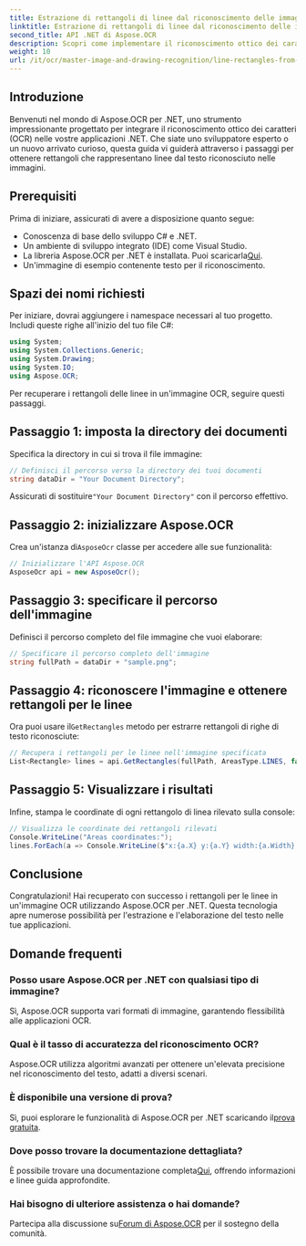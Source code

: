 ```yaml
---
title: Estrazione di rettangoli di linee dal riconoscimento delle immagini
linktitle: Estrazione di rettangoli di linee dal riconoscimento delle immagini
second_title: API .NET di Aspose.OCR
description: Scopri come implementare il riconoscimento ottico dei caratteri (OCR) nelle tue applicazioni .NET usando Aspose.OCR. Questa guida completa ti accompagna attraverso il processo di estrazione dei rettangoli per le linee riconosciute.
weight: 10
url: /it/ocr/master-image-and-drawing-recognition/line-rectangles-from-images-recognition/
---
```

## Introduzione

Benvenuti nel mondo di Aspose.OCR per .NET, uno strumento impressionante progettato per integrare il riconoscimento ottico dei caratteri (OCR) nelle vostre applicazioni .NET. Che siate uno sviluppatore esperto o un nuovo arrivato curioso, questa guida vi guiderà attraverso i passaggi per ottenere rettangoli che rappresentano linee dal testo riconosciuto nelle immagini.

## Prerequisiti

Prima di iniziare, assicurati di avere a disposizione quanto segue:

- Conoscenza di base dello sviluppo C# e .NET.
- Un ambiente di sviluppo integrato (IDE) come Visual Studio.
-  La libreria Aspose.OCR per .NET è installata. Puoi scaricarla[Qui](https://releases.aspose.com/ocr/net/).
- Un'immagine di esempio contenente testo per il riconoscimento.

## Spazi dei nomi richiesti

Per iniziare, dovrai aggiungere i namespace necessari al tuo progetto. Includi queste righe all'inizio del tuo file C#:

```csharp
using System;
using System.Collections.Generic;
using System.Drawing;
using System.IO;
using Aspose.OCR;
```

Per recuperare i rettangoli delle linee in un'immagine OCR, seguire questi passaggi.

## Passaggio 1: imposta la directory dei documenti

Specifica la directory in cui si trova il file immagine:

```csharp
// Definisci il percorso verso la directory dei tuoi documenti
string dataDir = "Your Document Directory";
```

 Assicurati di sostituire`"Your Document Directory"` con il percorso effettivo.

## Passaggio 2: inizializzare Aspose.OCR

 Crea un'istanza di`AsposeOcr` classe per accedere alle sue funzionalità:

```csharp
// Inizializzare l'API Aspose.OCR
AsposeOcr api = new AsposeOcr();
```

## Passaggio 3: specificare il percorso dell'immagine

Definisci il percorso completo del file immagine che vuoi elaborare:

```csharp
// Specificare il percorso completo dell'immagine
string fullPath = dataDir + "sample.png";
```

## Passaggio 4: riconoscere l'immagine e ottenere rettangoli per le linee

 Ora puoi usare il`GetRectangles` metodo per estrarre rettangoli di righe di testo riconosciute:

```csharp
// Recupera i rettangoli per le linee nell'immagine specificata
List<Rectangle> lines = api.GetRectangles(fullPath, AreasType.LINES, false);
```

## Passaggio 5: Visualizzare i risultati

Infine, stampa le coordinate di ogni rettangolo di linea rilevato sulla console:

```csharp
// Visualizza le coordinate dei rettangoli rilevati
Console.WriteLine("Areas coordinates:");
lines.ForEach(a => Console.WriteLine($"x:{a.X} y:{a.Y} width:{a.Width} height:{a.Height}"));
```

## Conclusione

Congratulazioni! Hai recuperato con successo i rettangoli per le linee in un'immagine OCR utilizzando Aspose.OCR per .NET. Questa tecnologia apre numerose possibilità per l'estrazione e l'elaborazione del testo nelle tue applicazioni.

## Domande frequenti

### Posso usare Aspose.OCR per .NET con qualsiasi tipo di immagine?

Sì, Aspose.OCR supporta vari formati di immagine, garantendo flessibilità alle applicazioni OCR.

### Qual è il tasso di accuratezza del riconoscimento OCR?

Aspose.OCR utilizza algoritmi avanzati per ottenere un'elevata precisione nel riconoscimento del testo, adatti a diversi scenari.

### È disponibile una versione di prova?

 Sì, puoi esplorare le funzionalità di Aspose.OCR per .NET scaricando il[prova gratuita](https://releases.aspose.com/).

### Dove posso trovare la documentazione dettagliata?

 È possibile trovare una documentazione completa[Qui](https://reference.aspose.com/ocr/net/), offrendo informazioni e linee guida approfondite.

### Hai bisogno di ulteriore assistenza o hai domande?

 Partecipa alla discussione su[Forum di Aspose.OCR](https://forum.aspose.com/c/ocr/16) per il sostegno della comunità.